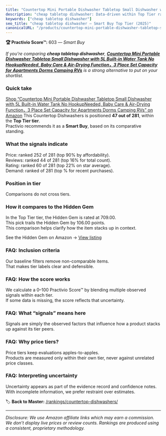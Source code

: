 ```yaml
---
title: "Countertop Mini Portable Dishwasher Tabletop Small Dishwasher with 5L Built-in Water Tank No HookupNeeded, Baby Care & Air-Drying Function，3 Place Set Capacity for Apartments Dorms Camping RVs"
description: "cheap tabletop dishwasher: Data-driven within Top Tier ranking using the Practivio Score™. Positioned by quality, value, demand, findability, momentum."
keywords: ["cheap tabletop dishwasher"]
seo_title: "cheap tabletop dishwasher — Smart Buy Top Tier (2025)"
canonicalURL: "/products/countertop-mini-portable-dishwasher-tabletop-small-dishwasher-with-5l-built-in-water-tank-no-hookupneeded-baby-care-air-drying-function3-place-set-capacity-for-apartments-dorms-camping-rvs-B0DNZ4DD6S/"
---
```


**🏆 Practivio Score™:** 603 — _Smart Buy_


*If you're comparing **cheap tabletop dishwasher**, **[Countertop Mini Portable Dishwasher Tabletop Small Dishwasher with 5L Built-in Water Tank No HookupNeeded, Baby Care & Air-Drying Function，3 Place Set Capacity for Apartments Dorms Camping RVs](https://www.amazon.com/dp/B0DNZ4DD6S?tag=practivio-20)** is a strong alternative to put on your shortlist.*
### Quick take
[Shop “Countertop Mini Portable Dishwasher Tabletop Small Dishwasher with 5L Built-in Water Tank No HookupNeeded, Baby Care & Air-Drying Function，3 Place Set Capacity for Apartments Dorms Camping RVs” on Amazon](https://www.amazon.com/dp/B0DNZ4DD6S?tag=practivio-20)
This Countertop Dishwashers is positioned **47 out of 281**, within the **Top Tier tier**.  
Practivio recommends it as a **Smart Buy**, based on its comparative standing.

### What the signals indicate
Price: ranked 252 of 281 (top 90% by affordability).  
Reviews: ranked 44 of 281 (top 16% for total count).  
Rating: ranked 60 of 281 (top 22% on star average).  
Demand: ranked  of 281 (top % for recent purchases).

### Position in tier
Comparisons do not cross tiers.

### How it compares to the Hidden Gem
In the Top Tier tier, the Hidden Gem is rated at 709.00.  
This pick trails the Hidden Gem by 106.00 points.  
This comparison helps clarify how the item stacks up in context.  

See the Hidden Gem on Amazon → [View listing](https://www.amazon.com/dp/B08N6WV3HX?tag=practivio-20)

### FAQ: Inclusion criteria
Our baseline filters remove non-comparable items.  
That makes tier labels clear and defensible.

### FAQ: How the score works
We calculate a 0–100 Practivio Score™ by blending multiple observed signals within each tier.  
If some data is missing, the score reflects that uncertainty.

### FAQ: What “signals” means here
Signals are simply the observed factors that influence how a product stacks up against its tier peers.

### FAQ: Why price tiers?
Price tiers keep evaluations apples-to-apples.  
Products are measured only within their own tier, never against unrelated price classes.

### FAQ: Interpreting uncertainty
Uncertainty appears as part of the evidence record and confidence notes.  
With incomplete information, we prefer restraint over estimates.


🏷️ **Back to Master:** [/rankings/countertop-dishwashers/](/rankings/countertop-dishwashers/)

---
_Disclosure: We use Amazon affiliate links which may earn a commission. We don’t display live prices or review counts. Rankings are produced using a consistent, proprietary methodology._
